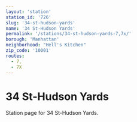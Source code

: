 ```yaml
---
layout: 'station'
station_id: '726'
slug: '34-st-hudson-yards'
name: '34 St-Hudson Yards'
permalink: '/stations/34-st-hudson-yards-7,7x/'
borough: 'Manhattan'
neighborhood: "Hell's Kitchen"
zip_code: '10001'
routes:
  - 7,
  - 7X
---
```

# 34 St-Hudson Yards

Station page for 34 St-Hudson Yards.
